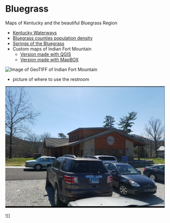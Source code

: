 # Bluegrass

Maps of Kentucky and the beautiful Bluegrass Region

* [Kentucky Waterways](waterways)
* [Bluegrass counties population density](pop_density)
* [Springs of the Bluegrass](springs)
* Custom maps of Indian Fort Mountain
  * [Version made with QGIS](ifmtn/map)
  * [Version made with MapBOX](ifmtn)

![Image of GeoTIFF of Indian Fort Mountain](indian-fort-mtn.png)
  * picture of where to use the restroom

![Image of parking and restrooms](images/restroooms&parkinglot.png)

![]
